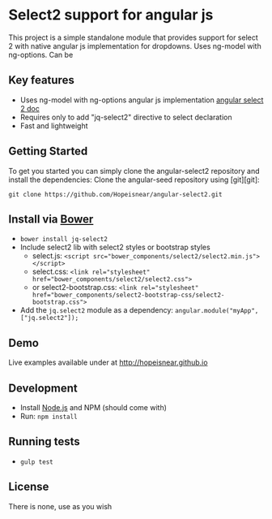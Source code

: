 ﻿# Select2 support for angular js
This project is a simple standalone module that provides support for select 2 with native angular js implementation for
dropdowns. Uses ng-model with ng-options. Can be  

## Key features
* Uses ng-model with ng-options angular js implementation <a href="https://docs.angularjs.org/api/ng/directive/select">angular select 2 doc</a>
* Requires only to add "jq-select2" directive to select declaration
* Fast and lightweight

## Getting Started
To get you started you can simply clone the angular-select2 repository and install the dependencies:
Clone the angular-seed repository using [git][git]:

```
git clone https://github.com/Hopeisnear/angular-select2.git
```

## Install via [Bower](http://bower.io/)
- `bower install jq-select2`
- Include select2 lib with select2 styles or bootstrap styles
  - select.js: `<script src="bower_components/select2/select2.min.js"></script>`
  - select.css: `<link rel="stylesheet" href="bower_components/select2/select2.css">`
  - or select2-bootstrap.css: `<link rel="stylesheet" href="bower_components/select2-bootstrap-css/select2-bootstrap.css">`
- Add the `jq.select2` module as a dependency: `angular.module("myApp", ["jq.select2"]);`

## Demo 
Live examples available under at http://hopeisnear.github.io

## Development
* Install [Node.js](http://nodejs.org/) and NPM (should come with)
* Run: `npm install`

## Running tests
* `gulp test`

## License
There is none, use as you wish